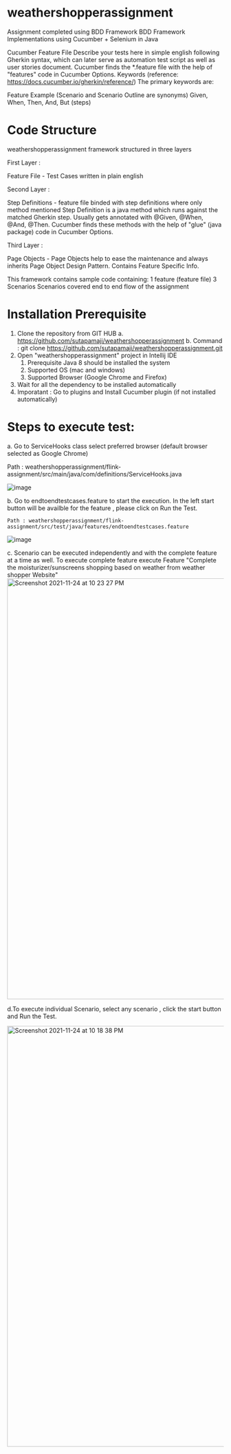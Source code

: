 # weathershopperassignment

Assignment completed using BDD Framework
BDD Framework Implementations using Cucumber + Selenium in Java

Cucumber Feature File
Describe your tests here in simple english following Gherkin syntax, which can later serve as automation test script as well as user stories document. Cucumber finds the *.feature file with the help of "features" code in Cucumber Options.
Keywords (reference: https://docs.cucumber.io/gherkin/reference/)
The primary keywords are:

Feature
Example (Scenario and Scenario Outline are synonyms)
Given, When, Then, And, But (steps)

# Code Structure

weathershopperassignment framework structured in three layers

First Layer :

Feature File - Test Cases written in plain english

Second Layer :

Step Definitions - feature file binded with step definitions where only method mentioned
Step Definition is a java method which runs against the matched Gherkin step. Usually gets annotated with @Given, @When, @And, @Then. Cucumber finds these methods with the help of "glue" (java package) code in Cucumber Options.

Third Layer :

Page Objects - Page Objects help to ease the maintenance and always inherits Page Object Design Pattern.
Contains Feature Specific Info.

This framework contains sample code containing:
1 feature (feature file)
3 Scenarios
Scenarios covered end to end flow of the assignment


# Installation Prerequisite

1. Clone the repository from GIT HUB
   a. https://github.com/sutapamaji/weathershopperassignment
   b. Command : git clone https://github.com/sutapamaji/weathershopperassignment.git
2. Open "weathershopperassignment" project in Intellij IDE
   1. Prerequisite Java 8 should be installed the system
   2. Supported OS (mac and windows)
   3. Supported Browser (Google Chrome and Firefox)
3. Wait for all the dependency to be installed automatically
4. Imporatant : Go to plugins and Install Cucumber plugin (if not installed automatically)

# Steps to execute test:
   a. Go to ServiceHooks class select preferred browser (default browser selected as Google Chrome)
   
   Path : weathershopperassignment/flink-assignment/src/main/java/com/definitions/ServiceHooks.java
   
   ![image](https://user-images.githubusercontent.com/72621415/143213860-b0d19abd-9832-4b9a-b2f7-39ea35128cee.png)

   b. Go to endtoendtestcases.feature to start the execution. In the left start button will be availble for the feature , please click on Run the Test.
    
    Path : weathershopperassignment/flink-assignment/src/test/java/features/endtoendtestcases.feature
    
   ![image](https://user-images.githubusercontent.com/72621415/143213928-1bb71a8a-3bec-49bc-96ea-2390ca73fd2c.png)

   c. Scenario can be executed independently and with the complete feature at a time as well.
      To execute complete feature execute Feature "Complete the moisturizer/sunscreens shopping based on weather from weather shopper Website"
    <img width="978" alt="Screenshot 2021-11-24 at 10 23 27 PM" src="https://user-images.githubusercontent.com/72621415/143281414-77c15f46-6194-4694-a691-f73f861b7ebf.png">

      
   d.To execute individual Scenario, select any scenario , click the start button and Run the Test.
   
   <img width="978" alt="Screenshot 2021-11-24 at 10 18 38 PM" src="https://user-images.githubusercontent.com/72621415/143280794-5f61f781-bb25-4ee7-b20f-df639390de51.png">

    

      


